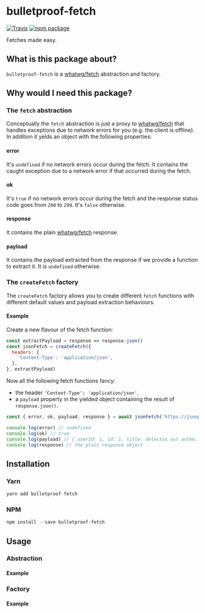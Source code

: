 # bulletproof-fetch

[![Travis][build-badge]][build]
[![npm package][npm-badge]][npm]

Fetches made easy.

[build-badge]: https://img.shields.io/travis/dapids/bulletproof-fetch/master.png?style=flat-square
[build]: https://travis-ci.org/dapids/bulletproof-fetch

[npm-badge]: https://img.shields.io/npm/v/npm-package.png?style=flat-square
[npm]: https://www.npmjs.org/package/npm-package

## What is this package about?
`bulletproof-fetch` is a [whatwg/fetch](https://fetch.spec.whatwg.org) abstraction and factory.

## Why would I need this package?
### The `fetch` abstraction
Conceptually the `fetch` abstraction is just a proxy to [whatwg/fetch](https://fetch.spec.whatwg.org) that handles exceptions due to network errors for you (e.g. the client is offline).
In addition it yelds an object with the following properties:

#### error
It's `undefined` if no network errors occur during the fetch.
It contains the caught exception due to a network error if that occurred during the fetch.

#### ok
It's `true` if no network errors occur during the fetch and the response status code goes from `200` to `299`.
It's `false` otherwise.

#### response
It contains the plain [whatwg/fetch](https://fetch.spec.whatwg.org) response.

#### payload
It contains the payload extracted from the response if we provide a function to extract it.
It is `undefined` otherwise.

### The `createFetch` factory
The `createFetch` factory allows you to create different `fetch` functions with different default values and payload extraction behaviours.

#### Example
Create a new flavour of the fetch function:
```JavaScript
const extractPayload = response => response.json()
const jsonFetch = createFetch({
  headers: {
    'Content-Type': 'application/json',
  },
}, extractPayload)
```

Now all the following fetch functions fancy:
- the header `'Content-Type': 'application/json'`.
- a `payload` property in the yielded object containing the result of `response.json()`.
```JavaScript
const { error, ok, payload, response } = await jsonFetch('https://jsonplaceholder.typicode.com/todos/1')

console.log(error) // undefined
console.log(ok) // true
console.log(payload) // { userId: 1, id: 1, title: delectus aut autem, completed: false }
console.log(response) // the plain response object
```

## Installation
### Yarn
```JavaScript
yarn add bulletproof-fetch
```

### NPM
```JavaScript
npm install --save bulletproof-fetch
```

## Usage
### Abstraction
#### Example

### Factory
#### Example
